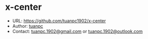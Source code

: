 # x-center
* URL:  https://github.com/tuanpc1902/x-center
* Author: [tuanpc](https://github.com/tuanpc1902)
* Contact: [tuanpc.1902@gmail.com](mailto:tuanpc.1902@gmail.com) or [tuanpc.1902@outlook.com](mailto:tuanpc.1902@outlook.com)
